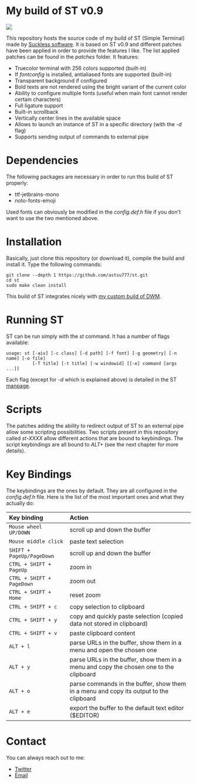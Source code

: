 # My build of ST v0.9

![](https://i.postimg.cc/hGmcNfqD/screenshot-20210324-012.png)

This repository hosts the source code of my build of ST (Simple Terminal) made by [Suckless software](https://st.suckless.org/). It is based on ST v0.9 and different patches have been applied in order to provide the features I like. The list applied patches can be found in the *patches* folder. It features:

* Truecolor terminal with 256 colors supported (built-in)
* If *fontconfig* is installed, antialiased fonts are supported (built-in)
* Transparent background if configured
* Bold texts are not rendered using the bright variant of the current color
* Ability to configure multiple fonts (useful when main font cannot render certain characters)
* Full ligature support
* Built-in scrollback
* Vertically center lines in the available space
* Allows to launch an instance of ST in a specific directory (with the *-d* flag)
* Supports sending output of commands to external pipe

# Dependencies
The following packages are necessary in order to run this build of ST properly:

* ttf-jetbrains-mono
* noto-fonts-emoji

Used fonts can obviously be modified in the *config.def.h* file if you don't want to use the two mentioned above.

# Installation
Basically, just clone this repository (or download it), compile the build and install it. Type the following commands:

```
git clone --depth 1 https://github.com/astsu777/st.git
cd st
sudo make clean install
```

This build of ST integrates nicely with [my custom build of DWM](https://github.com/astsu777/dwm).

# Running ST
ST can be run simply with the *st* command. It has a number of flags available:

```
usage: st [-aiv] [-c class] [-d path] [-f font] [-g geometry] [-n name] [-o file]
          [-T title] [-t title] [-w windowid] [[-e] command [args ...]]
```

Each flag (except for *-d* which is explained above) is detailed in the ST [manpage](https://www.mankier.com/1/st).

# Scripts
The patches adding the ability to redirect output of ST to an external pipe allow some scripting possibilities. Two scripts present in this repository called *st-XXXX* allow different actions that are bound to keybindings. The script keybindings are all bound to *ALT+<KEY>* (see the next chapter for more details).

# Key Bindings
The keybindings are the ones by default. They are all configured in the *config.def.h* file. Here is the list of the most important ones and what they actually do:

| Key binding | Action |
| :--- | :--- |
| `Mouse wheel UP/DOWN` | scroll up and down the buffer |
| `Mouse middle click` | paste text selection |
| `SHIFT + PageUp/PageDown` | scroll up and down the buffer |
| `CTRL + SHIFT + PageUp` | zoom in |
| `CTRL + SHIFT + PageDown` | zoom out |
| `CTRL + SHIFT + Home` | reset zoom |
| `CTRL + SHIFT + c` | copy selection to clipboard |
| `CTRL + SHIFT + y` | copy and quickly paste selection (copied data not stored in clipboard) |
| `CTRL + SHIFT + v` | paste clipboard content |
| `ALT + l` | parse URLs in the buffer, show them in a menu and open the chosen one |
| `ALT + y` | parse URLs in the buffer, show them in a menu and copy the chosen one to the clipboard |
| `ALT + o` | parse commands in the buffer, show them in a menu and copy its output to the clipboard |
| `ALT + e` | export the buffer to the default text editor ($EDITOR) |

# Contact
You can always reach out to me:

* [Twitter](https://twitter.com/astsu777)
* [Email](mailto:gaetan@ictpourtous.com)
